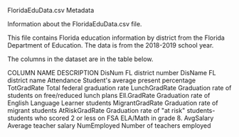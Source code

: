 FloridaEduData.csv Metadata

Information about the FloridaEduData.csv file.

This file contains Florida education information by district from the Florida Department of Education. The data is from the 2018-2019 school year. 


The columns in the dataset are in the table below.

COLUMN NAME               DESCRIPTION
DisNum                    FL district number
DisName                   FL district name 
Attendance                Student's average present percentage 
TotGradRate               Total federal graduation rate
LunchGradRate             Graduation rate of students on free/reduced lunch plans 
Ell.GradRate              Graduation rate of English Language Learner students 
MigrantGradRate           Graduation rate of migrant students 
AtRiskGradRate            Graduation rate of "at risk" students- students who scored 2 or less on FSA ELA/Math in grade 8.
AvgSalary                 Average teacher salary 
NumEmployed               Number of teachers employed 